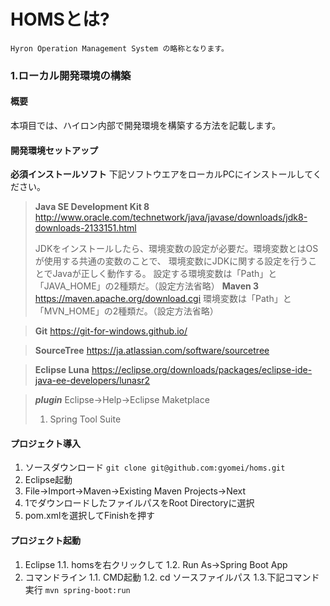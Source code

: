 # HOMSとは?
	Hyron Operation Management System の略称となります。

### 1.ローカル開発環境の構築

#### 概要
本項目では、ハイロン内部で開発環境を構築する方法を記載します。

#### 開発環境セットアップ
**必須インストールソフト**
下記ソフトウエアをローカルPCにインストールしてください。
> **Java SE Development Kit 8**
>  http://www.oracle.com/technetwork/java/javase/downloads/jdk8-downloads-2133151.html
>
>  JDKをインストールしたら、環境変数の設定が必要だ。環境変数とはOSが使用する共通の変数のことで、
>  環境変数にJDKに関する設定を行うことでJavaが正しく動作する。
>  設定する環境変数は「Path」と「JAVA_HOME」の2種類だ。（設定方法省略）
> **Maven 3**
> https://maven.apache.org/download.cgi
> 環境変数は「Path」と「MVN_HOME」の2種類だ。（設定方法省略）

> **Git**
> https://git-for-windows.github.io/

> **SourceTree**
> https://ja.atlassian.com/software/sourcetree

> **Eclipse Luna**
> https://eclipse.org/downloads/packages/eclipse-ide-java-ee-developers/lunasr2

> ***plugin***
> Eclipse->Help->Eclipse Maketplace
> 1. Spring Tool Suite


#### プロジェクト導入
1. ソースダウンロード
`git clone git@github.com:gyomei/homs.git`
2. Eclipse起動
3. File->Import->Maven->Existing Maven Projects->Next
4. 1でダウンロードしたファイルパスをRoot Directoryに選択
5. pom.xmlを選択してFinishを押す

#### プロジェクト起動
1. Eclipse
  1.1. homsを右クリックして
  1.2. Run As->Spring Boot App
2. コマンドライン
  1.1. CMD起動
  1.2. cd ソースファイルパス
  1.3.下記コマンド実行
  `mvn spring-boot:run`




